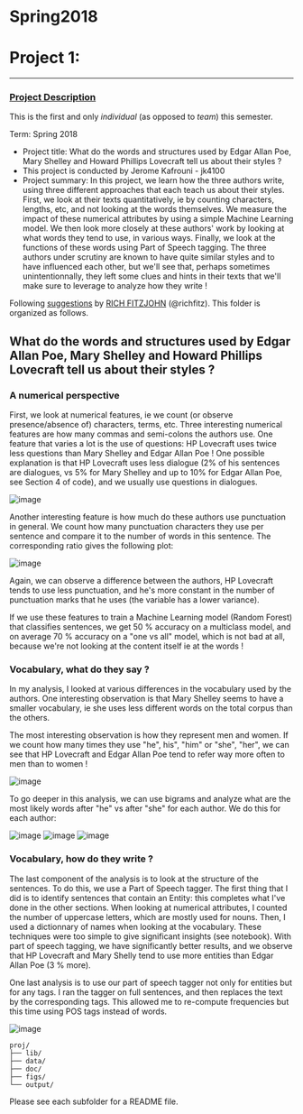 # Spring2018
# Project 1:

----


### [Project Description](doc/)
This is the first and only *individual* (as opposed to *team*) this semester. 

Term: Spring 2018

+ Project title: What do the words and structures used by Edgar Allan Poe, Mary Shelley and Howard Phillips Lovecraft tell us about their styles ?
+ This project is conducted by Jerome Kafrouni - jk4100
+ Project summary: In this project, we learn how the three authors write, using three different approaches that each teach us about their styles. First, we look at their texts quantitatively, ie by counting characters, lengths, etc, and not looking at the words themselves. We measure the impact of these numerical attributes by using a simple Machine Learning model. We then look more closely at these authors' work by looking at what words they tend to use, in various ways. Finally, we look at the functions of these words using Part of Speech tagging. The three authors under scrutiny are known to have quite similar styles and to have influenced each other, but we'll see that, perhaps sometimes unintentionnally, they left some clues and hints in their texts that we'll make sure to leverage to analyze how they write !

Following [suggestions](http://nicercode.github.io/blog/2013-04-05-projects/) by [RICH FITZJOHN](http://nicercode.github.io/about/#Team) (@richfitz). This folder is organized as follows.

## What do the words and structures used by Edgar Allan Poe, Mary Shelley and Howard Phillips Lovecraft tell us about their styles ?

### A numerical perspective

First, we look at numerical features, ie we count (or observe presence/absence of) characters, terms, etc. Three interesting numerical features are how many commas and semi-colons the authors use. One feature that varies a lot is the use of questions: HP Lovecraft uses twice less questions than Mary Shelley and Edgar Allan Poe ! One possible explanation is that HP Lovecraft uses less dialogue (2% of his sentences are dialogues, vs 5% for Mary Shelley and up to 10% for Edgar Allan Poe, see Section 4 of code), and we usually use questions in dialogues.

![image](figs/numerical_features.png)

Another interesting feature is how much do these authors use punctuation in general. We count how many punctuation characters they use per sentence and compare it to the number of words in this sentence. The corresponding ratio gives the following plot:

![image](figs/punctuation.png)

Again, we can observe a difference between the authors, HP Lovecraft tends to use less punctuation, and he's more constant in the number of punctuation marks that he uses (the variable has a lower variance).


If we use these features to train a Machine Learning model (Random Forest) that classifies sentences, we get 50 % accuracy on a multiclass model, and on average 70 % accuracy on a "one vs all" model, which is not bad at all, because we're not looking at the content itself ie at the words !

### Vocabulary, what do they say ?

In my analysis, I looked at various differences in the vocabulary used by the authors. One interesting observation is that Mary Shelley seems to have a smaller vocabulary, ie she uses less different words on the total corpus than the others.

The most interesting observation is how they represent men and women. If we count how many times they use "he", his", "him" or "she", "her", we can see that HP Lovecraft and Edgar Allan Poe tend to refer way more often to men than to women !

![image](figs/pronouns.png)

To go deeper in this analysis, we can use bigrams and analyze what are the most likely words after "he" vs after "she" for each author. We do this for each author:

![image](figs/male_female_MWS.png)
![image](figs/male_female_EAP.png)
![image](figs/male_female_HPL.png)

### Vocabulary, how do they write ?

The last component of the analysis is to look at the structure of the sentences. To do this, we use a Part of Speech tagger.
The first thing that I did is to identify sentences that contain an Entity: this completes what I've done in the other sections. When looking at numerical attributes, I counted the number of uppercase letters, which are mostly used for nouns. Then, I used a dictionnary of names when looking at the vocabulary. These techniques were too simple to give significant insights (see notebook). With part of speech tagging, we have significantly better results, and we observe that HP Lovecraft and Mary Shelly tend to use more entities than Edgar Allan Poe (3 % more).

One last analysis is to use our part of speech tagger not only for entities but for any tags. I ran the tagger on full sentences, and then replaces the text by the corresponding tags. This allowed me to re-compute frequencies but this time using POS tags instead of words.

![image](figs/freq_pos.png)


```
proj/
├── lib/
├── data/
├── doc/
├── figs/
└── output/
```

Please see each subfolder for a README file.
